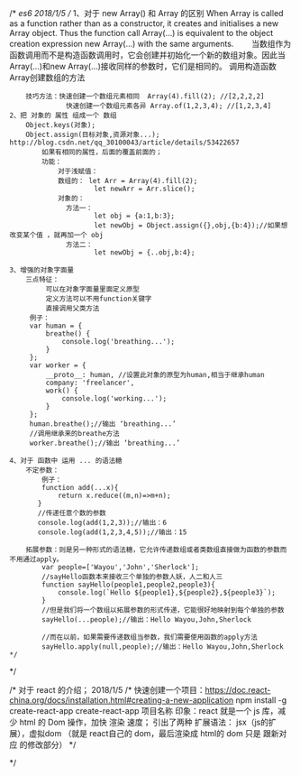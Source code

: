 /*
*es6
2018/1/5
    /*
    1、对于 new Array() 和 Array 的区别
    When Array is called as a function rather than as a constructor, it creates and initialises a new Array object. Thus the function call Array(…) is equivalent to the object creation expression new Array(…) with the same arguments.
    　　当数组作为函数调用而不是构造函数调用时，它会创建并初始化一个新的数组对象。因此当Array(...)和new Array(...)接收同样的参数时，它们是相同的。
    调用构造函数Array创建数组的方法

        技巧方法：快速创建一个数组元素相同  Array(4).fill(2); //[2,2,2,2]
                  快速创建一个数组元素各异 Array.of(1,2,3,4); //[1,2,3,4]
    2、把 对象的 属性 组成一个 数组
        Object.keys(对象);
        Object.assign(目标对象,资源对象...); http://blog.csdn.net/qq_30100043/article/details/53422657
            如果有相同的属性，后面的覆盖前面的；
            功能：
                对于浅赋值：
                数组的： let Arr = Array(4).fill(2);
                         let newArr = Arr.slice();
                对象的：
                  方法一：
                         let obj = {a:1,b:3};
                         let newObj = Object.assign({},obj,{b:4});//如果想改变某个值 ，就再加一个 obj
                  方法二：
                         let newObj = {..obj,b:4};

    3、增强的对象字面量
        三点特征：
             可以在对象字面量里面定义原型
             定义方法可以不用function关键字
             直接调用父类方法
         例子：
         var human = {
             breathe() {
                 console.log('breathing...');
             }
         };
         var worker = {
             __proto__: human, //设置此对象的原型为human,相当于继承human
             company: 'freelancer',
             work() {
                 console.log('working...');
             }
         };
         human.breathe();//输出 ‘breathing...’
         //调用继承来的breathe方法
         worker.breathe();//输出 ‘breathing...’

    4、对于 函数中 运用 ... 的语法糖
        不定参数：
            例子：
            function add(...x){
               	return x.reduce((m,n)=>m+n);
           }
           //传递任意个数的参数
           console.log(add(1,2,3));//输出：6
           console.log(add(1,2,3,4,5));//输出：15

        拓展参数：则是另一种形式的语法糖，它允许传递数组或者类数组直接做为函数的参数而不用通过apply。
            var people=['Wayou','John','Sherlock'];
            //sayHello函数本来接收三个单独的参数人妖，人二和人三
            function sayHello(people1,people2,people3){
                console.log(`Hello ${people1},${people2},${people3}`);
            }
            //但是我们将一个数组以拓展参数的形式传递，它能很好地映射到每个单独的参数
            sayHello(...people);//输出：Hello Wayou,John,Sherlock

            //而在以前，如果需要传递数组当参数，我们需要使用函数的apply方法
            sayHello.apply(null,people);//输出：Hello Wayou,John,Sherlock
    */
*/

/*
 对于 react 的介绍；
 2018/1/5
    /*
        快速创建一个项目：https://doc.react-china.org/docs/installation.html#creating-a-new-application
            npm install -g create-react-app
            create-react-app 项目名称
        印象：react 就是一个 js 库，减少 html 的 Dom 操作，加快 渲染 速度；
            引出了两种 扩展语法：
                jsx（js的扩展），虚拟dom （就是 react自己的 dom，最后渲染成 html的 dom 只是 跟新对应 的修改部分）
    */


*/